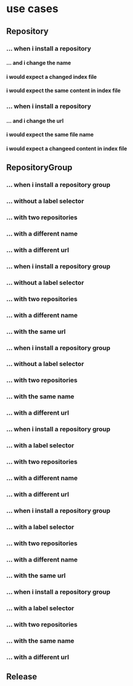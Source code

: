 # use cases

## Repository

### ... when i install a repository
#### ... and i change the name 
#### i would expect a changed index file
#### i would expect the same content in index file

### ... when i install a repository
#### ... and i change the url
#### i would expect the same file name
#### i would expect a changeed content in index file

## RepositoryGroup

### ... when i install a repository group
### ... without a label selector
### ... with two repositories
### ... with a different name
### ... with a different url


### ... when i install a repository group
### ... without a label selector
### ... with two repositories
### ... with a different name
### ... with the same url


### ... when i install a repository group
### ... without a label selector
### ... with two repositories
### ... with the same name
### ... with a different url


### ... when i install a repository group
### ... with a label selector
### ... with two repositories
### ... with a different name
### ... with a different url

### ... when i install a repository group
### ... with a label selector
### ... with two repositories
### ... with a different name
### ... with the same url

### ... when i install a repository group
### ... with a label selector
### ... with two repositories
### ... with the same name
### ... with a different url

## Release
